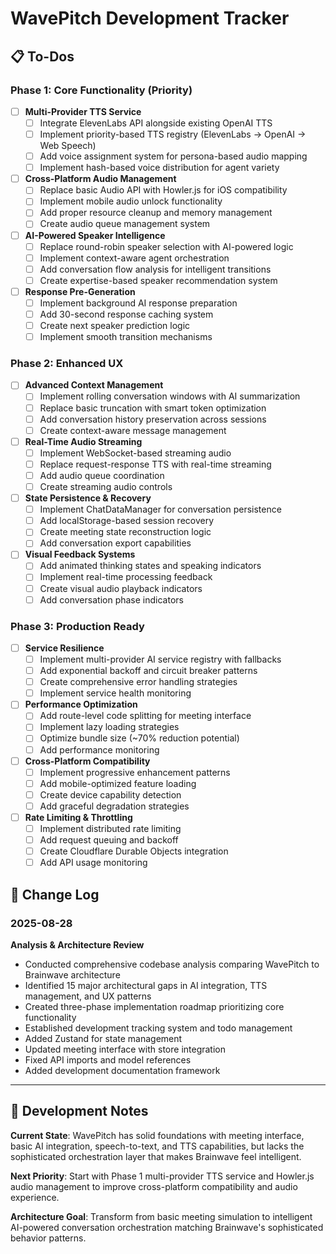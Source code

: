 # WavePitch Development Tracker

## 📋 To-Dos

### Phase 1: Core Functionality (Priority)

- [ ] **Multi-Provider TTS Service**
  - [ ] Integrate ElevenLabs API alongside existing OpenAI TTS
  - [ ] Implement priority-based TTS registry (ElevenLabs → OpenAI → Web Speech)
  - [ ] Add voice assignment system for persona-based audio mapping
  - [ ] Implement hash-based voice distribution for agent variety

- [ ] **Cross-Platform Audio Management**
  - [ ] Replace basic Audio API with Howler.js for iOS compatibility
  - [ ] Implement mobile audio unlock functionality
  - [ ] Add proper resource cleanup and memory management
  - [ ] Create audio queue management system

- [ ] **AI-Powered Speaker Intelligence**
  - [ ] Replace round-robin speaker selection with AI-powered logic
  - [ ] Implement context-aware agent orchestration
  - [ ] Add conversation flow analysis for intelligent transitions
  - [ ] Create expertise-based speaker recommendation system

- [ ] **Response Pre-Generation**
  - [ ] Implement background AI response preparation
  - [ ] Add 30-second response caching system
  - [ ] Create next speaker prediction logic
  - [ ] Implement smooth transition mechanisms

### Phase 2: Enhanced UX

- [ ] **Advanced Context Management**
  - [ ] Implement rolling conversation windows with AI summarization
  - [ ] Replace basic truncation with smart token optimization
  - [ ] Add conversation history preservation across sessions
  - [ ] Create context-aware message management

- [ ] **Real-Time Audio Streaming**
  - [ ] Implement WebSocket-based streaming audio
  - [ ] Replace request-response TTS with real-time streaming
  - [ ] Add audio queue coordination
  - [ ] Create streaming audio controls

- [ ] **State Persistence & Recovery**
  - [ ] Implement ChatDataManager for conversation persistence
  - [ ] Add localStorage-based session recovery
  - [ ] Create meeting state reconstruction logic
  - [ ] Add conversation export capabilities

- [ ] **Visual Feedback Systems**
  - [ ] Add animated thinking states and speaking indicators
  - [ ] Implement real-time processing feedback
  - [ ] Create visual audio playback indicators
  - [ ] Add conversation phase indicators

### Phase 3: Production Ready

- [ ] **Service Resilience**
  - [ ] Implement multi-provider AI service registry with fallbacks
  - [ ] Add exponential backoff and circuit breaker patterns
  - [ ] Create comprehensive error handling strategies
  - [ ] Implement service health monitoring

- [ ] **Performance Optimization**
  - [ ] Add route-level code splitting for meeting interface
  - [ ] Implement lazy loading strategies
  - [ ] Optimize bundle size (~70% reduction potential)
  - [ ] Add performance monitoring

- [ ] **Cross-Platform Compatibility**
  - [ ] Implement progressive enhancement patterns
  - [ ] Add mobile-optimized feature loading
  - [ ] Create device capability detection
  - [ ] Add graceful degradation strategies

- [ ] **Rate Limiting & Throttling**
  - [ ] Implement distributed rate limiting
  - [ ] Add request queuing and backoff
  - [ ] Create Cloudflare Durable Objects integration
  - [ ] Add API usage monitoring

## 📅 Change Log

### 2025-08-28

**Analysis & Architecture Review**

- Conducted comprehensive codebase analysis comparing WavePitch to Brainwave architecture
- Identified 15 major architectural gaps in AI integration, TTS management, and UX patterns
- Created three-phase implementation roadmap prioritizing core functionality
- Established development tracking system and todo management
- Added Zustand for state management
- Updated meeting interface with store integration
- Fixed API imports and model references
- Added development documentation framework

---

## 📝 Development Notes

**Current State**: WavePitch has solid foundations with meeting interface, basic AI integration, speech-to-text, and TTS capabilities, but lacks the sophisticated orchestration layer that makes Brainwave feel intelligent.

**Next Priority**: Start with Phase 1 multi-provider TTS service and Howler.js audio management to improve cross-platform compatibility and audio experience.

**Architecture Goal**: Transform from basic meeting simulation to intelligent AI-powered conversation orchestration matching Brainwave's sophisticated behavior patterns.
